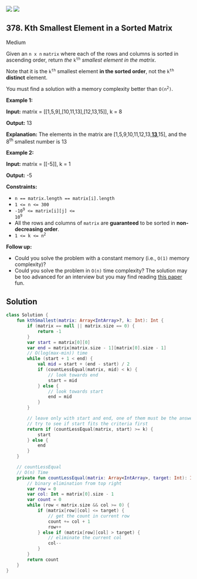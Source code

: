 [![](https://img.shields.io/github/stars/javadev/LeetCode-in-Kotlin?label=Stars&style=flat-square)](https://github.com/javadev/LeetCode-in-Kotlin)
[![](https://img.shields.io/github/forks/javadev/LeetCode-in-Kotlin?label=Fork%20me%20on%20GitHub%20&style=flat-square)](https://github.com/javadev/LeetCode-in-Kotlin/fork)

## 378\. Kth Smallest Element in a Sorted Matrix

Medium

Given an `n x n` `matrix` where each of the rows and columns is sorted in ascending order, return _the_ <code>k<sup>th</sup></code> _smallest element in the matrix_.

Note that it is the <code>k<sup>th</sup></code> smallest element **in the sorted order**, not the <code>k<sup>th</sup></code> **distinct** element.

You must find a solution with a memory complexity better than <code>O(n<sup>2</sup>)</code>.

**Example 1:**

**Input:** matrix = \[\[1,5,9],[10,11,13],[12,13,15]], k = 8

**Output:** 13

**Explanation:** The elements in the matrix are [1,5,9,10,11,12,13,<ins>**13**</ins>,15], and the 8<sup>th</sup> smallest number is 13

**Example 2:**

**Input:** matrix = \[\[-5]], k = 1

**Output:** -5

**Constraints:**

*   `n == matrix.length == matrix[i].length`
*   `1 <= n <= 300`
*   <code>-10<sup>9</sup> <= matrix[i][j] <= 10<sup>9</sup></code>
*   All the rows and columns of `matrix` are **guaranteed** to be sorted in **non-decreasing order**.
*   <code>1 <= k <= n<sup>2</sup></code>

**Follow up:**

*   Could you solve the problem with a constant memory (i.e., `O(1)` memory complexity)?
*   Could you solve the problem in `O(n)` time complexity? The solution may be too advanced for an interview but you may find reading [this paper](http://www.cse.yorku.ca/~andy/pubs/X+Y.pdf) fun.

## Solution

```kotlin
class Solution {
    fun kthSmallest(matrix: Array<IntArray>?, k: Int): Int {
        if (matrix == null || matrix.size == 0) {
            return -1
        }
        var start = matrix[0][0]
        var end = matrix[matrix.size - 1][matrix[0].size - 1]
        // O(log(max-min)) time
        while (start + 1 < end) {
            val mid = start + (end - start) / 2
            if (countLessEqual(matrix, mid) < k) {
                // look towards end
                start = mid
            } else {
                // look towards start
                end = mid
            }
        }

        // leave only with start and end, one of them must be the answer
        // try to see if start fits the criteria first
        return if (countLessEqual(matrix, start) >= k) {
            start
        } else {
            end
        }
    }

    // countLessEqual
    // O(n) Time
    private fun countLessEqual(matrix: Array<IntArray>, target: Int): Int {
        // binary elimination from top right
        var row = 0
        var col: Int = matrix[0].size - 1
        var count = 0
        while (row < matrix.size && col >= 0) {
            if (matrix[row][col] <= target) {
                // get the count in current row
                count += col + 1
                row++
            } else if (matrix[row][col] > target) {
                // eliminate the current col
                col--
            }
        }
        return count
    }
}
```